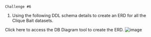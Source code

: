                                                                    Challenge #6 

1. Using the following DDL schema details to create an ERD for all the Clique Bait datasets.

Click here to access the DB Diagram tool to create the ERD.
![image](https://github.com/praveen555/Danny_MA_SQL_Challenges/assets/23379996/cc401f25-81a9-4056-8d07-35701a34e566)
